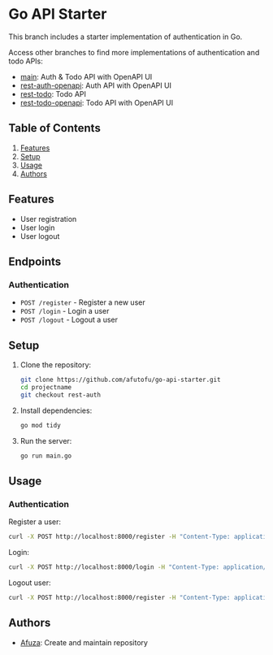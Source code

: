 # Go API Starter

This branch includes a starter implementation of authentication in Go.

Access other branches to find more implementations of authentication and todo APIs:

- [main](https://github.com/afutofu/go-api-starter): Auth & Todo API with OpenAPI UI
- [rest-auth-openapi](https://github.com/afutofu/go-api-starter/tree/rest-auth-openapi): Auth API with OpenAPI UI
- [rest-todo](https://github.com/afutofu/go-api-starter/tree/rest-todo): Todo API
- [rest-todo-openapi](https://github.com/afutofu/go-api-starter/tree/rest-todo-openapi): Todo API with OpenAPI UI

## Table of Contents

1. [Features](#features)
2. [Setup](#setup)
3. [Usage](#usage)
4. [Authors](#authors)

## Features

- User registration
- User login
- User logout

## Endpoints

### Authentication

- `POST /register` - Register a new user
- `POST /login` - Login a user
- `POST /logout` - Logout a user

## Setup

1. Clone the repository:

   ```bash
   git clone https://github.com/afutofu/go-api-starter.git
   cd projectname
   git checkout rest-auth
   ```

2. Install dependencies:

   ```bash
   go mod tidy
   ```

3. Run the server:
   ```bash
   go run main.go
   ```

## Usage

### Authentication

Register a user:

```bash
curl -X POST http://localhost:8000/register -H "Content-Type: application/json" -d '{"username":"testuser", "password":"password123"}'
```

Login:

```bash
curl -X POST http://localhost:8000/login -H "Content-Type: application/json" -d '{"username":"testuser", "password":"password123"}'

```

Logout user:

```bash
curl -X POST http://localhost:8000/register -H "Content-Type: application/json" -d '{"username":"testuser", "password":"password123"}'
```

## Authors

- [Afuza](https://github.com/afutofu): Create and maintain repository
